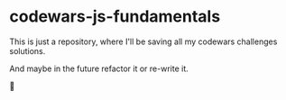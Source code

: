 # codewars-js-fundamentals

This is just a repository, where I'll be saving all my codewars challenges solutions.

And maybe in the future refactor it or re-write it.

🥰
